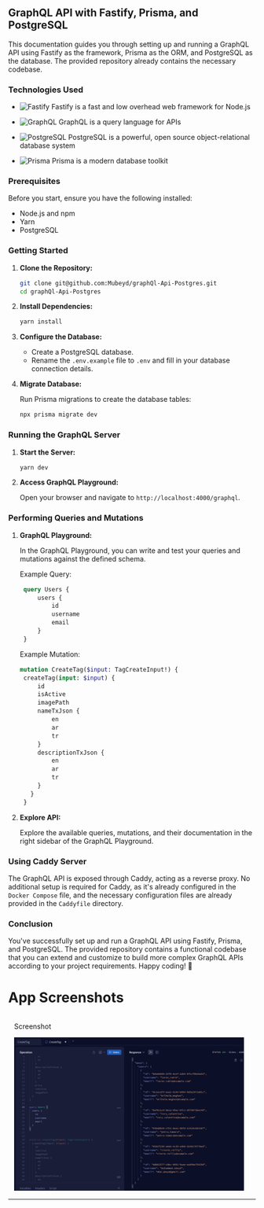 ## GraphQL API with Fastify, Prisma, and PostgreSQL

This documentation guides you through setting up and running a GraphQL API using Fastify as the framework, Prisma as the ORM, and PostgreSQL as the database. The provided repository already contains the necessary codebase.


### Technologies Used

- <img src="https://fastify.dev/img/logos/fastify-black.svg" alt="Fastify" width="100" height="50"> Fastify is a fast and low overhead web framework for Node.js

- <img src="https://graphql.org/img/logo.svg" alt="GraphQL" width="100" height="50"> GraphQL is a query language for APIs

- <img src="https://www.postgresql.org/media/img/about/press/elephant.png" alt="PostgreSQL" width="50" height="50"> PostgreSQL is a powerful, open source object-relational database system

- <img src="https://seeklogo.com/images/P/prisma-logo-3805665B69-seeklogo.com.png" alt="Prisma" width="50" height="50"> Prisma is a modern database toolkit

### Prerequisites

Before you start, ensure you have the following installed:

- Node.js and npm
- Yarn
- PostgreSQL

### Getting Started

1. **Clone the Repository:**

   ```sh
   git clone git@github.com:Mubeyd/graphQl-Api-Postgres.git
   cd graphQl-Api-Postgres
   ```

   

2. **Install Dependencies:**

   ```sh
   yarn install
   ```

3. **Configure the Database:**

   - Create a PostgreSQL database.
   - Rename the `.env.example` file to `.env` and fill in your database connection details.

4. **Migrate Database:**

   Run Prisma migrations to create the database tables:

   ```sh
   npx prisma migrate dev
   ```

### Running the GraphQL Server

1. **Start the Server:**

   ```sh
   yarn dev
   ```

2. **Access GraphQL Playground:**

   Open your browser and navigate to `http://localhost:4000/graphql`.

### Performing Queries and Mutations

1. **GraphQL Playground:**

   In the GraphQL Playground, you can write and test your queries and mutations against the defined schema.

   Example Query:
   ```graphql
    query Users {
        users {
            id
            username
            email
        }
    }
   ```

   Example Mutation:
   ```graphql
   mutation CreateTag($input: TagCreateInput!) {
    createTag(input: $input) {
        id
        isActive
        imagePath
        nameTxJson {
            en
            ar
            tr
        }
        descriptionTxJson {
            en
            ar
            tr
        }
      }
    }
   ```

2. **Explore API:**

   Explore the available queries, mutations, and their documentation in the right sidebar of the GraphQL Playground.


### Using Caddy Server
The GraphQL API is exposed through Caddy, acting as a reverse proxy. No additional setup is required for Caddy, as it's already configured in the `Docker Compose` file, and the necessary configuration files are already provided in the `Caddyfile` directory.



### Conclusion

You've successfully set up and run a GraphQL API using Fastify, Prisma, and PostgreSQL. The provided repository contains a functional codebase that you can extend and customize to build more complex GraphQL APIs according to your project requirements. Happy coding! 🚀


# App Screenshots

<div style="display: flex; margin: 12px;">
  <div style="flex: 1; margin-right: 12px;">
    <p>Screenshot </p>
    <img src="src/screenshots/1.png" alt="Home Screenshot" />
  </div>
</div>


--------------------

